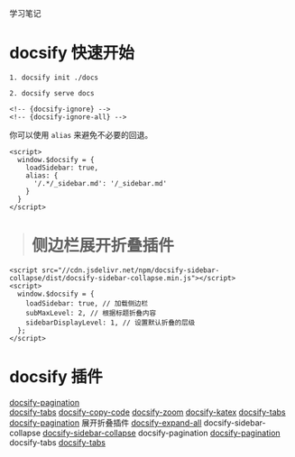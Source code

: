 
<!-- docsify-ignore -->
学习笔记

# docsify 快速开始

```
1. docsify init ./docs

2. docsify serve docs

<!-- {docsify-ignore} -->
<!-- {docsify-ignore-all} -->

```

你可以使用 ` alias ` 来避免不必要的回退。

```
<script>
  window.$docsify = {
    loadSidebar: true,
    alias: {
      '/.*/_sidebar.md': '/_sidebar.md'
    }
  }
</script>
```

> # 侧边栏展开折叠插件

```
<script src="//cdn.jsdelivr.net/npm/docsify-sidebar-collapse/dist/docsify-sidebar-collapse.min.js"></script>
<script>
  window.$docsify = {
    loadSidebar: true, // 加载侧边栏
    subMaxLevel: 2, // 根据标题折叠内容
    sidebarDisplayLevel: 1, // 设置默认折叠的层级 
  };
</script>
```

 



  
  
  



# docsify 插件
[docsify-pagination](https://github.com/elviswolcott/docsify-pagination)  
[docsify-tabs](https://github.com/lyswhut/docsify-tabs)
[docsify-copy-code](https://github.com/jperasmus/docsify-copy-code)
[docsify-zoom](https://github.com/lyswhut/docsify-zoom)
[docsify-katex](https://github.com/Quramy/docsify-katex)
[docsify-tabs](https://github.com/lyswhut/docsify-tabs)
[docsify-pagination](https://github.com/elviswolcott/docsify-pagination)
展开折叠插件
[docsify-expand-all](https://github.com/lyswhut/docsify-expand-all)
docsify-sidebar-collapse
[docsify-sidebar-collapse](https://github.com/lyswhut/docsify-sidebar-collapse)
docsify-pagination
[docsify-pagination](https://github.com/elviswolcott/docsify-pagination)
docsify-tabs
[docsify-tabs](https://github.com/lyswhut/docsify-tabs)


